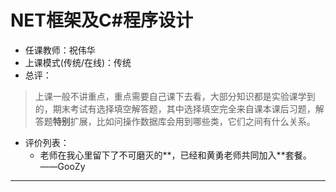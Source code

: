 # NET框架及C#程序设计

- 任课教师：祝伟华
- 上课模式(传统/在线)：传统
- 总评：

> 上课一般不讲重点，重点需要自己课下去看，大部分知识都是实验课学到的，期末考试有选择填空解答题，其中选择填空完全来自课本课后习题，解答题**特别**扩展，比如问操作数据库会用到哪些类，它们之间有什么关系。

- 评价列表：
  - 老师在我心里留下了不可磨灭的**，已经和黄勇老师共同加入**套餐。——GooZy

---